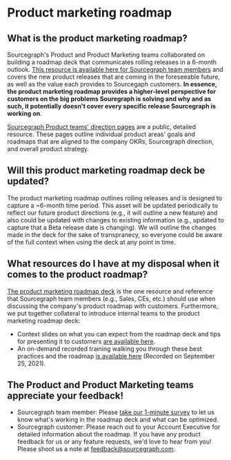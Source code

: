 # Product marketing roadmap

## What is the product marketing roadmap?

Sourcegraph's Product and Product Marketing teams collaborated on building a roadmap deck that communicates rolling releases in a 6-month outlook. [This resource is available here for Sourcegraph team members](https://docs.google.com/presentation/d/1o3R8WUIhzzRz0x5laTwVcizOzVWrMBe5MCAz74H45Ss/edit?usp=sharing) and covers the new product releases that are coming in the foreseeable future, as well as the value each provides to Sourcegaph customers. **In essence, the product marketing roadmap provides a higher-level perspective for customers on the big problems Souregraph is solving and why and as such, it potentially doesn't cover every specific release Sourcegraph is working on**.

[Sourcegraph Product teams' direction pages](https://about.sourcegraph.com/handbook/direction#per-area-direction-pages) are a public, detailed resource. These pages outline individual product areas' goals and roadmaps that are aligned to the company OKRs, Sourcegraph direction, and overall product strategy.

## Will this product marketing roadmap deck be updated?

The product marketing roadmap outlines rolling releases and is designed to capture a ~6-month time period. This asset will be updated periodically to reflect our future product directions (e.g., it will outline a new feature) and also could be updated with changes to existing information (e.g., updated to capture that a Beta release date is changing). We will outline the changes made in the deck for the sake of transpranecy, so everyone could be aware of the full context when using the deck at any point in time.

## What resources do I have at my disposal when it comes to the product roadmap?

[The product marketing roadmap deck](https://docs.google.com/presentation/d/1o3R8WUIhzzRz0x5laTwVcizOzVWrMBe5MCAz74H45Ss/edit?usp=sharing) is the one resource and reference that Sourcegraph team members (e.g., Sales, CEs, etc.) should use when discussing the company's product roadmap with customers.
Furthermore, we put together collateral to introduce internal teams to the product marketing roadmap deck:

- Context slides on what you can expect from the roadmap deck and tips for presenting it to customers [are available here](https://docs.google.com/presentation/d/1xPfhqg_5bCbN1MSQQ-J8zioSDz2TO71SK2fY1RtBBRw/edit?usp=sharing).
- An on-demand recorded training walking you through these best practices and the roadmap [is available here](https://drive.google.com/file/d/18upBf9KWfNitNVC4syi2ffBmG_-_vQR-/view?usp=sharing) (Recorded on September 25, 2021).

## The Product and Product Marketing teams appreciate your feedback!

- Sourcegraph team member: Please [take our 1-minute survey](https://forms.gle/iThv46xrtwFN4Qr69) to let us know what's working in the roadmap deck and what can be optimized.
- Sourcegraph customer: Please reach out to your Account Executive for detailed information about the roadmap. If you have any product feedback for us or any feature requests, we'd love to hear from you! Please shoot us a note at feedback@sourcegraph.com.
